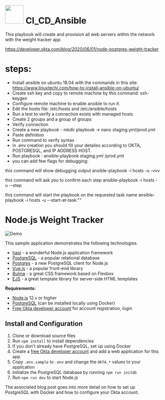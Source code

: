 #  <img src="https://avatars.githubusercontent.com/u/1507452?s=200&v=4" width="60" height="60"/>  CI_CD_Ansible 


This playbook will create and provision all web servers within the network with the weight tracker app

https://developer.okta.com/blog/2020/06/01/node-postgres-weight-tracker

# steps:

* Install ansible on ubuntu 18.04 with the commands in this site: https://www.linuxtechi.com/how-to-install-ansible-on-ubuntu/
* Create ssh key and copy to remote machine by this command: ssh-keygen
* Configure remote machine to enable ansible to run it.
* Edit the hosts file: /etc/hosts and /etc/ansible/hosts
* Run a test to verify a connection exists with managed hosts
* Create 2 groups and a group of groups
* Verify connection
* Create a new playbook - mkdir playbook -> nano staging.yml/prod.yml
* Paste definition
* Run command to verify syntax
* in .env creation you should fill your detailes according to OKTA, POSTGRESQL, and IP ADDRESS HOST.
* Run playbook : ansible-playbook staging.yml /prod.yml
* you can add few flags for debugging: </br>

this command will show debugging output ansible-playbook -i hosts <location of the hosts> <location of playbook> -u <username> -vvv

this command will ask you to confirm each step ansible-playbook -i hosts <location of the hosts> <location of playbook> -u <username> --step

this command will start the playbook on the requested task name ansible-playbook -i hosts <location of the hosts> <location of playbook> -u <username> --start-at-task:"<name of the task>"



# Node.js Weight Tracker

![Demo](docs/build-weight-tracker-app-demo.gif)

This sample application demonstrates the following technologies.

* [hapi](https://hapi.dev) - a wonderful Node.js application framework
* [PostgreSQL](https://www.postgresql.org/) - a popular relational database
* [Postgres](https://github.com/porsager/postgres) - a new PostgreSQL client for Node.js
* [Vue.js](https://vuejs.org/) - a popular front-end library
* [Bulma](https://bulma.io/) - a great CSS framework based on Flexbox
* [EJS](https://ejs.co/) - a great template library for server-side HTML templates

**Requirements:**

* [Node.js](https://nodejs.org/) 12.x or higher
* [PostgreSQL](https://www.postgresql.org/) (can be installed locally using Docker)
* [Free Okta developer account](https://developer.okta.com/) for account registration, login

## Install and Configuration

1. Clone or download source files
1. Run `npm install` to install dependencies
1. If you don't already have PostgreSQL, set up using Docker
1. Create a [free Okta developer account](https://developer.okta.com/) and add a web application for this app
1. Copy `.env.sample` to `.env` and change the `OKTA_*` values to your application
1. Initialize the PostgreSQL database by running `npm run initdb`
1. Run `npm run dev` to start Node.js

The associated blog post goes into more detail on how to set up PostgreSQL with Docker and how to configure your Okta account.

